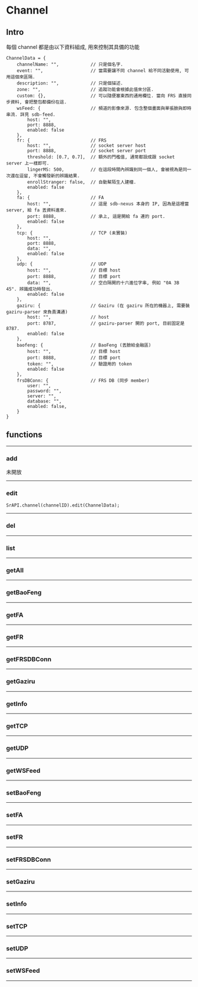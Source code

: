 # Channel

## Intro

每個 channel 都是由以下資料組成, 用來控制其具備的功能

```
ChannelData = {
    channelName: "",            // 只是個名字.
    event: "",                  // 當需要讓不同 channel 給不同活動使用, 可用這個來區隔.
    description: "",            // 只是個描述.
    zone: "",                   // 追蹤功能會根據此值來分區.
    custom: {},                 // 可以隨便塞東西的通用欄位. 當向 FRS 直接同步資料, 會把整包都備份在這.
    wsFeed: {                   // 頻道的影像來源. 包含整個畫面與單張臉與即時串流. 詳見 sdb-feed.
        host: "",
        port: 8888,
        enabled: false
    },
    fr: {                       // FRS
        host: "",               // socket server host
        port: 8888,             // socket server port
        threshold: [0.7, 0.7],  // 額外的門檻值, 通常都設成跟 socket server 上一樣即可.
        lingerMS: 500,          // 在這段時間內辨識到同一個人, 會被視為是同一次還在逗留, 不會觸發新的辨識結果.
        enrollStranger: false,  // 自動幫陌生人建檔. 
        enabled: false
    },
    fa: {                       // FA
        host: "",               // 這是 sdb-nexus 本身的 IP, 因為是這裡當 server, 給 fa 丟資料進來.
        port: 8888,             // 承上, 這是開給 fa 連的 port.
        enabled: false
    },
    tcp: {                      // TCP (未實裝)
        host: "",
        port: 8888,
        data: "",
        enabled: false
    },
    udp: {                      // UDP 
        host: "",               // 目標 host
        port: 8888,             // 目標 port
        data: "",               // 空白隔開的十六進位字串, 例如 "0A 3B 45". 辨識成功時發出.
        enabled: false
    },
    gaziru: {                   // Gaziru (在 gaziru 所在的機器上, 需要裝 gaziru-parser 來負責溝通)
        host: "",               // host
        port: 8787,             // gaziru-parser 開的 port, 目前固定是 8787.
        enabled: false
    },
    baofeng: {                  // BaoFeng (丟臉給金融區)
        host: "",               // 目標 host
        port: 8888,             // 目標 port
        token: "",              // 驗證用的 token
        enabled: false
    },
    frsDBConn: {                // FRS DB (同步 member)
        user: "",               
        password: "",
        server: "",
        database: "",
        enabled: false,
    }
}
```



## functions

---

### add

未開放

---

### edit

```
SrAPI.channel(channelID).edit(ChannelData);

```


---

### del

---

### list

---

### getAll

---

### getBaoFeng

---

### getFA

---

### getFR

---

### getFRSDBConn

---

### getGaziru

---

### getInfo

---

### getTCP

---

### getUDP

---

### getWSFeed

---

### setBaoFeng

---

### setFA

---

### setFR

---

### setFRSDBConn

---

### setGaziru

---

### setInfo

---

### setTCP

---

### setUDP

---

### setWSFeed

---
